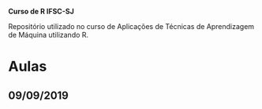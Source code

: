 **Curso de R IFSC-SJ**

Repositório utilizado no curso de Aplicações de Técnicas de Aprendizagem de Máquina utilizando R.

# Aulas

## 09/09/2019

